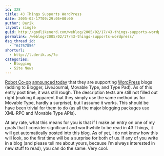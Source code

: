 ```yaml
---
id: 328
title: 43 Things Supports WordPress
date: 2005-02-17T09:29:05+00:00
author: Derik
layout: single
guid: http://godlikenerd.com/weblog/2005/02/17/43-things-supports-wordpress/
permalink: /weblog/2005/02/17/43-things-supports-wordpress/
dsq_thread_id:
  - "64767856"
shorturl:
  - http://l.derik.us/7o
categories:
  - Blogging
  - Site News
---
```

[Robot Co-op](http://robotcoop.com) [announced today](http://robotcoop.com/weblog/55/new-features-just-launched-cheers-cities-help-and-more) that they are supporting [WordPress](http://wordpress.org) blogs (adding to Blogger, LiveJournal, Movable Type, and Type Pad). As of this entry post time, it was still rough. The description texts are still not filled out right (making it apparent that they simply use the same method as for Movable Type, hardly a surprise), but I assume it works. This should be have been trivial for them to do (as all the major blogging packages use XML-RPC and Movable Type APIs).

At any rate, what this means for you is that if I make an entry on one of my goals that I consider significant and worthwhile to be read in 43 Things, it will get automatically posted into this blog. As of yet, I do not know how this will look, so the first time will be a surprise for both of us. If any of you write in a blog (and please tell me about yours, because I&#8217;m always interested in new stuff to read), you can do the same. Very cool.